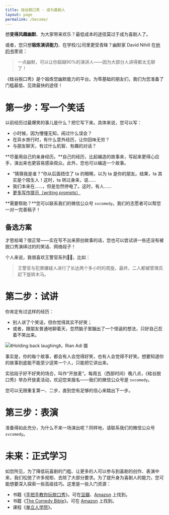 ```yaml
---
title: 硅谷脱口秀 - 成为喜剧人
layout: page
permalink: /become/
---
```


想**变得风趣幽默**、为大家带来欢乐？最低成本的途径莫过于成为喜剧人了。

或者，您只想**锻炼演讲能力**、在学校/公司里更受青睐？幽默家 David Nihill 在[他的书](https://www.goodreads.com/book/show/25898541-do-you-talk-funny)里说：

> 一点幽默，可以让你超越90%的演讲人——因为大部分人讲得都太无聊了！

《硅谷脱口秀》是个锻炼您幽默能力的平台。为零基础的朋友们，我们为您准备了门槛最低、见效最快的途径！

# 第一步：写一个笑话

以前经历过最爆笑的事儿是什么？把它写下来。具体来说，您可以写：

- 小时候，因为懵懂无知，闹过什么误会？
- 在异乡旅行时，有什么意外经历，让你回味无穷？
- 与朋友聊天，有过什么机智、有趣的对话？

**尽量用自己的亲身经历。**自己的经历，比起编造的故事来，写起来更得心应手，演出来也更容易感染观众。此外，您也可以编造一个故事。

- “猜猜我是谁？”你从后面捂住了 ta 的眼睛，以为 ta 是你的朋友。结果，ta 其实是个陌生人！这时，ta 转过身来，说……
- 我们本来在……，但是忽然停电了。这时，有人……
- [更多写作提示（writing prompts）](https://blog.reedsy.com/short-story-ideas/comedy/)

**需要帮助？**您可以联系我们的微信公众号 `svcomedy`。我们的志愿者可以帮您一对一完善稿子！

## 备选方案

才思枯竭？很正常——实在写不出来原创故事的话，您也可以尝试讲一些还没有被脱口秀演绎过的的笑话、网络段子！

个人来说，我很喜欢王警官系列👮‍♀️，比如：

> 王警官与犯罪嫌疑人进行了长达两个多小时的周旋，最终，二人都被管理员赶下旋转木马。

# 第二步：试讲

你肯定有过这样的经历：

- 别人讲了个笑话，但你觉得其实不好笑；
- 或者，跟朋友普通地聊着天，忽然脑子里蹦出了一个怪诞的想法，只好自己忍着不笑出来。

![《Holding back laughing》，Rian Adi 摄](https://i.imgur.com/MvD4NJw.jpg)

事实是，你的每个故事，都会有人会觉得好笑，也有人会觉得不好笑。想要知道你的故事到底能不能至少逗笑一个人，只能把它讲出来。

实验段子好不好笑的场合，叫作“开放麦”。每周五（西部时间）晚八点，《硅谷脱口秀》举办开放麦活动，欢迎您来报名——我们的微信公众号是 `svcomedy`。

您可以无限重复第一、二步，直到您有足够的信心来踏出下一步。

# 第三步：表演

准备得如此充分，为什么不来一场演出呢？同样地，请联系我们的微信公众号 `svcomedy`。

# 未来：正式学习

如您所见，为了降低玩喜剧的门槛、让更多的人可以参与到喜剧的创作、表演中来，我们松弛了许多规矩、去除了大部分要求。为了提升身为喜剧人的能力，您可能想要深入探索一些高级技巧。这里是一些入门资源：

- 书籍《[手把手教你玩脱口秀](https://www.goodreads.com/book/show/37943569)》。可在[豆瓣](https://book.douban.com/subject/27617213/)、[Amazon](https://www.amazon.com/Step-Stand-Up-Comedy-Revised/dp/0989735176) 上找到。
- 书籍《[The Comedy Bible](https://www.goodreads.com/book/show/228732)》。可在 [Amazon](https://www.amazon.com/Comedy-Bible-Stand-up-Sitcom-Ultimate/dp/0743201256) 上找到。
- 课程《[单立人学院](http://www.danlirencomedy.com/dlrxy)》。
